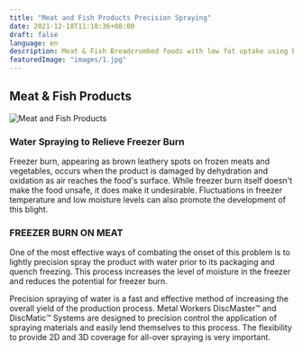 ```yaml
---
title: "Meat and Fish Products Precision Spraying"
date: 2021-12-18T11:10:36+08:00
draft: false
language: en
description: Meat & Fish Breadcrumbed foods with low fat uptake using barrier emulsion spraying.
featuredImage: "images/1.jpg"
---
```


## Meat & Fish Products

![Meat and Fish Products](images/2.png)

### Water Spraying to Relieve Freezer Burn

Freezer burn, appearing as brown leathery spots on frozen meats and vegetables, occurs when the product is damaged by dehydration and oxidation as air reaches the food's surface. While freezer burn itself doesn't make the food unsafe, it does make it undesirable. Fluctuations in freezer temperature and low moisture levels can also promote the development of this blight.

### FREEZER BURN ON MEAT

One of the most effective ways of combating the onset of this problem is to lightly precision spray the product with water prior to its packaging and quench freezing. This process increases the level of moisture in the freezer and reduces the potential for freezer burn.

Precision spraying of water is a fast and effective method of increasing the overall yield of the production process. Metal Workers DiscMaster™ and DiscMatic™ Systems are designed to precision control the application of spraying materials and easily lend themselves to this process. The flexibility to provide 2D and 3D coverage for all-over spraying is very important.
